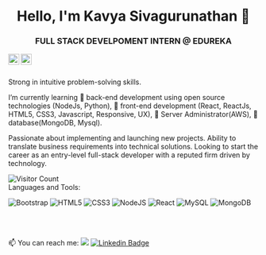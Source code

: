 <h1 align = "center">Hello, I'm Kavya Sivagurunathan 👋</h1>
<h3 align = "center">FULL STACK DEVELPOMENT INTERN @ EDUREKA</h3>

<a href="https://linkedin.com/in/(https://www.linkedin.com/in/kavya-sivagurunathan-1bb810161/)">
  <img align="left" alt="Kavya's Linkdein" width="22px" color="white" src="https://cdn.jsdelivr.net/npm/simple-icons@v3/icons/linkedin.svg" />
</a>
<a href="https://github.com/kavya-sivaguru">
  <img align="left" alt="Kavya's Github" width="22px" colour="white" src="https://cdn.jsdelivr.net/npm/simple-icons@v3/icons/github.svg" />
</a>


<br/>
<br/>

Strong in intuitive problem-solving skills. 

I’m currently learning  🌱 back-end development using open source technologies (NodeJs, Python),  🌱 front-end development (React, ReactJs, HTML5, CSS3, Javascript, Responsive, UX),  🌱 Server Administrator(AWS),  🌱 database(MongoDB, Mysql). 

Passionate about implementing and launching new projects. 
Ability to translate business requirements into technical solutions. 
Looking to start the career as an entry-level full-stack developer with a reputed firm driven by technology.
 
![Visitor Count](https://profile-counter.glitch.me/kavya-sivaguru/count.svg)
<br/>
Languages and Tools:

<img alt="Bootstrap" src="https://img.shields.io/badge/bootstrap-%23563D7C.svg?style=flat-square&logo=bootstrap&logoColor=white"/> <img alt="HTML5" src="https://img.shields.io/badge/html5-%23E34F26.svg?style=flat-square&logo=html5&logoColor=white"/> <img alt="CSS3" src="https://img.shields.io/badge/css3-%231572B6.svg?style=flat-square&logo=css3&logoColor=white"/> <img alt="NodeJS" src="https://img.shields.io/badge/node.js-%2343853D.svg?style=flat-square&logo=node-dot-js&logoColor=white"/> <img alt="React" src="https://img.shields.io/badge/react-%2320232a.svg?style=flat-square&logo=react&logoColor=%2361DAFB"/> <img alt="MySQL" src="https://img.shields.io/badge/mysql-%2300f.svg?style=flat-square&logo=mysql&logoColor=white"/> <img alt="MongoDB" src ="https://img.shields.io/badge/MongoDB-%234ea94b.svg?style=flat-square&logo=mongodb&logoColor=white"/>

<br/>
<br/>

📫 You can reach me:  <a href="mailto: kavya.sivaguru@gmail.com"><img src="https://img.shields.io/badge/gmail-%23DD0031.svg?&style=flat-square&logo=gmail&logoColor=white"/></a>
[![Linkedin Badge](https://img.shields.io/badge/-Kavya-blue?style=flat-square&logo=Linkedin&logoColor=white&link=https://www.linkedin.com/in/aakash--01629954/)](https://www.linkedin.com/in/kavya-sivagurunathan-1bb810161/)

<!--
**kavya-sivaguru/kavya-sivaguru** is a ✨ _special_ ✨ repository because its `README.md` (this file) appears on your GitHub profile.

Here are some ideas to get you started:

- 🔭 I’m currently working on ...
- 🌱 I’m currently learning ...
- 👯 I’m looking to collaborate on ...
- 🤔 I’m looking for help with ...
- 💬 Ask me about ...
- 📫 How to reach me: ...
- 😄 Pronouns: ...
- ⚡ Fun fact: ...
-->
